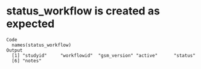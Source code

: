# status_workflow is created as expected

    Code
      names(status_workflow)
    Output
      [1] "studyid"     "workflowid"  "gsm_version" "active"      "status"     
      [6] "notes"      

